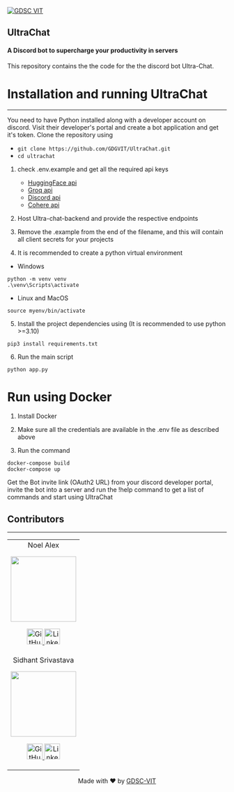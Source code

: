 [![GDSC VIT](https://user-images.githubusercontent.com/56252312/159312411-58410727-3933-4224-b43e-4e9b627838a3.png#gh-light-mode-only)](https://dscvit.com/)

## UltraChat


#### A Discord bot to supercharge your productivity in servers

[](https://github.com/GDGVIT/template#--insert-project-description-here--)
This repository contains the the code for the the discord bot Ultra-Chat. 

# Installation and running UltraChat
---
You need to have Python installed along with a developer account on discord. Visit their developer's portal and create a bot application and get it's token. Clone the repository using 
- `git clone https://github.com/GDGVIT/UltraChat.git` 
- `cd ultrachat`

1. check .env.example and get all the required api keys 
	- [HuggingFace api](https://huggingface.co/settings/tokens)
	- [Groq api](https://console.groq.com/keys)
	- [Discord api](https://discord.com/developers/applications)
	- [Cohere api](https://dashboard.cohere.com/api-keys)

2. Host Ultra-chat-backend and provide the respective endpoints

3. Remove the .example from the end of the filename, and this will contain all client secrets for your projects
 
4. It is recommended to create a python virtual environment 
- Windows
 ```shell
 python -m venv venv
 .\venv\Scripts\activate
```
- Linux and MacOS
```shell
source myenv/bin/activate
```

5. Install the project dependencies using (It is recommended to use python >=3.10)
```shell
pip3 install requirements.txt

```
6. Run the main script
```shell
python app.py
```
# Run using Docker

1. Install Docker

2. Make sure all the credentials are available in the .env file as described above

3. Run the command
```shell
docker-compose build
docker-compose up
```

Get the Bot invite link (OAuth2 URL) from your discord developer portal, invite the bot into a server and run the !help command to get a list of commands and start using UltraChat


## Contributors
---
<table>
	<tr align="center">
		<td>
		Noel Alex
		<p align="center">
			<img src = "https://avatars.githubusercontent.com/u/79050483?v=4" width="150" height="150">
		</p>
			<p align="center">
				<a href = "https://github.com/Noel-alex">
					<img src = "http://www.iconninja.com/files/241/825/211/round-collaboration-social-github-code-circle-network-icon.svg" width="36" height = "36" alt="GitHub"/>
				</a>
				<a href = "https://www.linkedin.com/in/noel-alex-b1731128b/">
					<img src = "http://www.iconninja.com/files/863/607/751/network-linkedin-social-connection-circular-circle-media-icon.svg" width="36" height="36" alt="LinkedIn"/>
				</a>
			</p>
		</td>
	<tr align="center">
		<td>
		Sidhant Srivastava
		<p align="center">
			<img src = "https://avatars.githubusercontent.com/u/66166455?v=4" width="150" height="150">
		</p>
			<p align="center">
				<a href = "https://github.com/sidhant-sriv">
					<img src = "http://www.iconninja.com/files/241/825/211/round-collaboration-social-github-code-circle-network-icon.svg" width="36" height = "36" alt="GitHub"/>
				</a>
				<a href = "https://www.linkedin.com/in/sidhant-srivastava-41803620b/">
					<img src = "http://www.iconninja.com/files/863/607/751/network-linkedin-social-connection-circular-circle-media-icon.svg" width="36" height="36" alt="LinkedIn"/>
				</a>
			</p>
		</td>
</table>

<p align="center">
	Made with ❤ by <a href="https://dscvit.com">GDSC-VIT</a>
</p>
